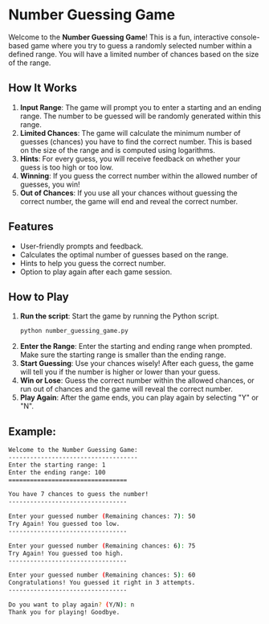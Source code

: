 # Number Guessing Game

Welcome to the **Number Guessing Game**! This is a fun, interactive console-based game where you try to guess a randomly selected number within a defined range. You will have a limited number of chances based on the size of the range.

## How It Works

1. **Input Range**: The game will prompt you to enter a starting and an ending range. The number to be guessed will be randomly generated within this range.
2. **Limited Chances**: The game will calculate the minimum number of guesses (chances) you have to find the correct number. This is based on the size of the range and is computed using logarithms.
3. **Hints**: For every guess, you will receive feedback on whether your guess is too high or too low.
4. **Winning**: If you guess the correct number within the allowed number of guesses, you win!
5. **Out of Chances**: If you use all your chances without guessing the correct number, the game will end and reveal the correct number.

## Features

- User-friendly prompts and feedback.
- Calculates the optimal number of guesses based on the range.
- Hints to help you guess the correct number.
- Option to play again after each game session.

## How to Play

1. **Run the script**: Start the game by running the Python script.
   ```bash
   python number_guessing_game.py
2. **Enter the Range**: Enter the starting and ending range when prompted. Make sure the starting range is smaller than the ending range.
3. **Start Guessing**: Use your chances wisely! After each guess, the game will tell you if the number is higher or lower than your guess.
4. **Win or Lose**: Guess the correct number within the allowed chances, or run out of chances and the game will reveal the correct number.
4. **Play Again**: After the game ends, you can play again by selecting "Y" or "N".

## Example:
 ```bash
Welcome to the Number Guessing Game:
------------------------------------
Enter the starting range: 1
Enter the ending range: 100
================================= 

You have 7 chances to guess the number!
---------------------------------

Enter your guessed number (Remaining chances: 7): 50
Try Again! You guessed too low.
---------------------------------

Enter your guessed number (Remaining chances: 6): 75
Try Again! You guessed too high.
---------------------------------

Enter your guessed number (Remaining chances: 5): 60
Congratulations! You guessed it right in 3 attempts.
---------------------------------

Do you want to play again? (Y/N): n
Thank you for playing! Goodbye.


